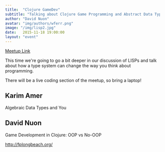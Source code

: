 ```yaml
---
title:  "Clojure GameDev"
subtitle: "Talking about Clojure Game Programming and Abstract Data Types"
author: "David Nuon"
avatar: "img/authors/wferr.png"
image: "/img/lisp2.jpg"
date:   2015-11-18 19:00:00
layout: "event"
---
```


[Meetup Link](http://www.meetup.com/Uncoded/events/226560702/)

This time we're going to go a bit deeper in our discussion of LISPs and talk about 
how a type system can change the way you think about programming.

There will be a live coding section of the meetup, so bring a laptop! 

## Karim Amer 
Algebraic Data Types and You

## David Nuon 
Game Development in Clojure: OOP vs No-OOP

http://fplongbeach.org/

